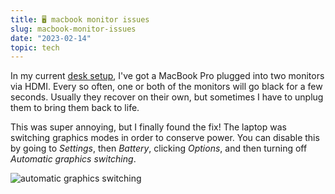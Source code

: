 ```yaml
---
title: 🖥️ macbook monitor issues
slug: macbook-monitor-issues
date: "2023-02-14"
topic: tech
---
```


In my current [desk setup][uses], I've got a MacBook Pro plugged into two monitors via HDMI. Every so often, one or both of the monitors will go black for a few seconds. Usually they recover on their own, but sometimes I have to unplug them to bring them back to life.

This was super annoying, but I finally found the fix! The laptop was switching graphics modes in order to conserve power. You can disable this by going to _Settings_, then _Battery_, clicking _Options_, and then turning off _Automatic graphics switching_.

![automatic graphics switching][graphics-switching]

[uses]: https://bradgarropy.com/uses
[graphics-switching]: https://res.cloudinary.com/bradgarropy/image/upload/f_auto,q_auto/bradgarropy.com/posts/graphics-switching.png
